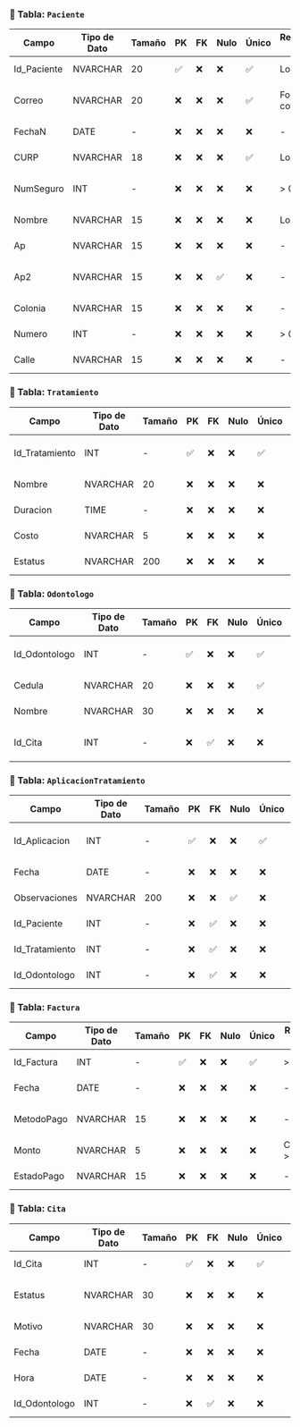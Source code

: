 ### 🧾 Tabla: `Paciente`

| Campo | Tipo de Dato | Tamaño | PK | FK | Nulo | Único | Restricciones / CHECK | Referencia a | Descripción |
|-------|---------------|--------|----|----|------|--------|------------------------|---------------|-------------|
|Id_Paciente|NVARCHAR|20|✅|❌|❌|✅|Longitud > 5|-|Identificador del paciente|
|Correo|NVARCHAR|20|❌|❌|❌|✅|Formato de correo|-|Correo electrónico del paciente|
|FechaN|DATE|-|❌|❌|❌|❌|-|-|Fecha de nacimiento|
|CURP|NVARCHAR|18|❌|❌|❌|✅|Longitud fija|-|Clave única de registro|
|NumSeguro|INT|-|❌|❌|❌|❌|> 0|-|Número de seguro social|
|Nombre|NVARCHAR|15|❌|❌|❌|❌|Longitud >= 3|-|Nombre del paciente|
|Ap|NVARCHAR|15|❌|❌|❌|❌|-|-|Primer apellido|
|Ap2|NVARCHAR|15|❌|❌|✅|❌|-|-|Segundo apellido (opcional)|
|Colonia|NVARCHAR|15|❌|❌|❌|❌|-|-|Colonia del domicilio|
|Numero|INT|-|❌|❌|❌|❌|> 0|-|Número del domicilio|
|Calle|NVARCHAR|15|❌|❌|❌|❌|-|-|Calle del domicilio|

### 🧾 Tabla: `Tratamiento`

| Campo | Tipo de Dato | Tamaño | PK | FK | Nulo | Único | Restricciones / CHECK | Referencia a | Descripción |
|-------|---------------|--------|----|----|------|--------|------------------------|---------------|-------------|
|Id_Tratamiento|INT|-|✅|❌|❌|✅|> 0|-|Identificador del tratamiento|
|Nombre|NVARCHAR|20|❌|❌|❌|❌|-|-|Nombre del tratamiento|
|Duracion|TIME|-|❌|❌|❌|❌|-|-|Duración del tratamiento|
|Costo|NVARCHAR|5|❌|❌|❌|❌|CHECK(Costo > 0)|-|Costo del tratamiento|
|Estatus|NVARCHAR|200|❌|❌|❌|❌|-|-|Estado del tratamiento|

### 🧾 Tabla: `Odontologo`

| Campo | Tipo de Dato | Tamaño | PK | FK | Nulo | Único | Restricciones / CHECK | Referencia a | Descripción |
|-------|---------------|--------|----|----|------|--------|------------------------|---------------|-------------|
|Id_Odontologo|INT|-|✅|❌|❌|✅|> 0|-|Identificador del odontólogo|
|Cedula|NVARCHAR|20|❌|❌|❌|✅|-|-|Cédula profesional|
|Nombre|NVARCHAR|30|❌|❌|❌|❌|-|-|Nombre del odontólogo|
|Id_Cita|INT|-|❌|✅|❌|❌|-|Cita(Id_Cita)|Cita asociada al odontólogo|

### 🧾 Tabla: `AplicacionTratamiento`

| Campo | Tipo de Dato | Tamaño | PK | FK | Nulo | Único | Restricciones / CHECK | Referencia a | Descripción |
|-------|---------------|--------|----|----|------|--------|------------------------|---------------|-------------|
|Id_Aplicacion|INT|-|✅|❌|❌|✅|> 0|-|Identificador de la aplicación|
|Fecha|DATE|-|❌|❌|❌|❌|-|-|Fecha de aplicación|
|Observaciones|NVARCHAR|200|❌|❌|✅|❌|-|-|Observaciones del tratamiento|
|Id_Paciente|INT|-|❌|✅|❌|❌|-|Paciente(Id_Paciente)|Paciente atendido|
|Id_Tratamiento|INT|-|❌|✅|❌|❌|-|Tratamiento(Id_Tratamiento)|Tratamiento aplicado|
|Id_Odontologo|INT|-|❌|✅|❌|❌|-|Odontologo(Id_Odontologo)|Odontólogo responsable|

### 🧾 Tabla: `Factura`

| Campo | Tipo de Dato | Tamaño | PK | FK | Nulo | Único | Restricciones / CHECK | Referencia a | Descripción |
|-------|---------------|--------|----|----|------|--------|------------------------|---------------|-------------|
|Id_Factura|INT|-|✅|❌|❌|✅|> 0|-|Identificador de la factura|
|Fecha|DATE|-|❌|❌|❌|❌|-|-|Fecha de emisión|
|MetodoPago|NVARCHAR|15|❌|❌|❌|❌|-|-|Método de pago utilizado|
|Monto|NVARCHAR|5|❌|❌|❌|❌|CHECK(Monto > 0)|-|Monto total|
|EstadoPago|NVARCHAR|15|❌|❌|❌|❌|-|-|Estado del pago|

### 🧾 Tabla: `Cita`

| Campo | Tipo de Dato | Tamaño | PK | FK | Nulo | Único | Restricciones / CHECK | Referencia a | Descripción |
|-------|---------------|--------|----|----|------|--------|------------------------|---------------|-------------|
|Id_Cita|INT|-|✅|❌|❌|✅|> 0|-|Identificador de la cita|
|Estatus|NVARCHAR|30|❌|❌|❌|❌|-|-|Estado actual de la cita|
|Motivo|NVARCHAR|30|❌|❌|❌|❌|-|-|Motivo de la cita|
|Fecha|DATE|-|❌|❌|❌|❌|-|-|Fecha de la cita|
|Hora|DATE|-|❌|❌|❌|❌|-|-|Hora de la cita|
|Id_Odontologo|INT|-|❌|✅|❌|❌|-|Odontologo(Id_Odontologo)|Odontólogo asignado|

